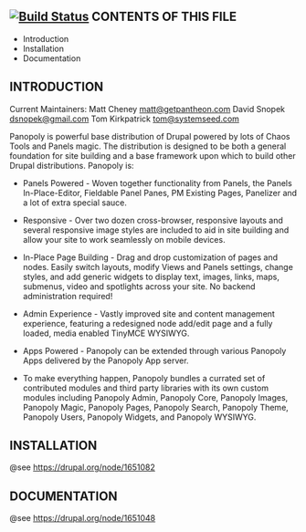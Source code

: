 [![Build Status](https://travis-ci.org/panopoly/panopoly.svg?branch=7.x-1.x)](http://travis-ci.org/panopoly/panopoly)
CONTENTS OF THIS FILE
---------------------

 * Introduction
 * Installation
 * Documentation


INTRODUCTION
------------

Current Maintainers: Matt Cheney <matt@getpantheon.com>
                     David Snopek <dsnopek@gmail.com>
                     Tom Kirkpatrick <tom@systemseed.com>

Panopoly is powerful base distribution of Drupal powered by lots of Chaos Tools
and Panels magic. The distribution is designed to be both a general foundation
for site building and a base framework upon which to build other Drupal
distributions. Panopoly is:

 * Panels Powered - Woven together functionality from Panels, the Panels
   In-Place-Editor, Fieldable Panel Panes, PM Existing Pages, Panelizer and a
   lot of extra special sauce.

 * Responsive - Over two dozen cross-browser, responsive layouts and several
   responsive image styles are included to aid in site building and allow your
   site to work seamlessly on mobile devices.

 * In-Place Page Building - Drag and drop customization of pages and nodes.
   Easily switch layouts, modify Views and Panels settings, change styles, and
   add generic widgets to display text, images, links, maps, submenus, video
   and spotlights across your site. No backend administration required!

 * Admin Experience - Vastly improved site and content management experience,
   featuring a redesigned node add/edit page and a fully loaded, media enabled
   TinyMCE WYSIWYG.

 * Apps Powered - Panopoly can be extended through various Panopoly Apps
   delivered by the Panopoly App server.

 * To make everything happen, Panopoly bundles a currated set of contributed
   modules and third party libraries with its own custom modules including
   Panopoly Admin, Panopoly Core, Panopoly Images, Panopoly Magic, Panopoly
   Pages, Panopoly Search, Panopoly Theme, Panopoly Users, Panopoly Widgets,
   and Panopoly WYSIWYG.


INSTALLATION
------------

@see https://drupal.org/node/1651082


DOCUMENTATION
-------------

@see https://drupal.org/node/1651048
